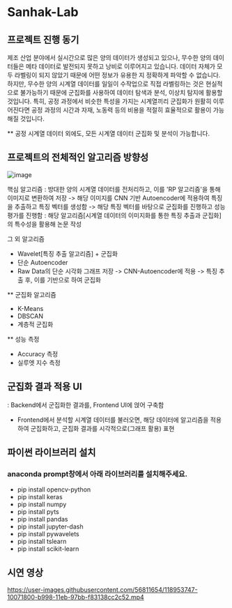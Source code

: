 # Sanhak-Lab

## 프로젝트 진행 동기
제조 산업 분야에서 실시간으로 많은 양의 데이터가 생성되고 있으나, 무수한 양의 데이터들은 메타 데이터로 발전되지 못하고 낭비로 이루어지고 있습니다. 데이터 자체가 모두 라벨링이 되지 않았기 때문에 어떤 정보가 유용한 지 정확하게 파악할 수 없습니다. 하지만, 무수한 양의 시계열 데이터를 일일이 수작업으로 직접 라벨링하는 것은 현실적으로 불가능하기 때문에 군집화를 사용하여 데이터 탐색과 분석, 이상치 탐지에 활용할 것입니다.
특히, 공정 과정에서 비슷한 특성을 가지는 시계열끼리 군집화가 원활히 이루어진다면 공정 과정의 시간과 자재, 노동력 등의 비용을 적절히 효율적으로 활용이 가능해질 것입니다.

** 공정 시계열 데이터 외에도, 모든 시계열 데이터 군집화 및 분석이 가능합니다.

## 프로젝트의 전체적인 알고리즘 방향성

![image](https://user-images.githubusercontent.com/56811654/117939417-fe43c600-b342-11eb-8660-e75ab3ce6667.png)

핵심 알고리즘 : 방대한 양의 시계열 데이터를 전처리하고, 이를 'RP 알고리즘'을 통해 이미지로 변환하여 저장 -> 해당 이미지를 CNN 기반 Autoencoder에 적용하여 특징을 추출하고 특징 벡터를 생성함 -> 해당 특징 벡터를 바탕으로 군집화를 진행하고 성능평가를 진행함
: 해당 알고리즘[시계열 데이터의 이미지화를 통한 특징 추출과 군집화]의 특수성을 활용해 논문 작성

그 외 알고리즘
- Wavelet[특징 추출 알고리즘] + 군집화
- 단순 Autoencoder
- Raw Data의 단순 시각화 그래프 저장 -> CNN-Autoencoder에 적용 -> 특징 추출 후, 이를 기반으로 하여 군집화

** 군집화 알고리즘
- K-Means
- DBSCAN
- 계층적 군집화

** 성능 측정
- Accuracy 측정
- 실루엣 지수 측정

## 군집화 결과 적용 UI
: Backend에서 군집화한 결과를, Frontend UI에 얹어 구축함
- Frontend에서 분석할 시계열 데이터를 불러오면, 해당 데이터에 알고리즘을 적용하여 군집화하고, 군집화 결과를 시각적으로(그래프 활용) 표현

## 파이썬 라이브러리 설치
### anaconda prompt창에서 아래 라이브러리를 설치해주세요.

- pip install opencv-python
- pip install keras
- pip install numpy
- pip install pyts
- pip install pandas
- pip install jupyter-dash
- pip install pywavelets
- pip install tslearn
- pip install scikit-learn

## 시연 영상


https://user-images.githubusercontent.com/56811654/118953747-10071800-b998-11eb-97bb-f83138cc2c52.mp4


